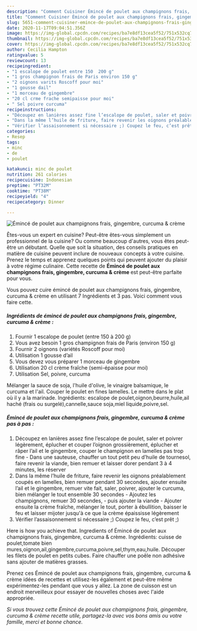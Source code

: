 ```yaml
---
description: "Comment Cuisiner Émincé de poulet aux champignons frais, gingembre, curcuma &amp;amp; crème"
title: "Comment Cuisiner Émincé de poulet aux champignons frais, gingembre, curcuma &amp;amp; crème"
slug: 5651-comment-cuisiner-emince-de-poulet-aux-champignons-frais-gingembre-curcuma-and-amp-creme
date: 2020-11-17T09:04:51.356Z
image: https://img-global.cpcdn.com/recipes/ba7e8df13cea5f52/751x532cq70/emince-de-poulet-aux-champignons-frais-gingembre-curcuma-creme-photo-principale-de-la-recette.jpg
thumbnail: https://img-global.cpcdn.com/recipes/ba7e8df13cea5f52/751x532cq70/emince-de-poulet-aux-champignons-frais-gingembre-curcuma-creme-photo-principale-de-la-recette.jpg
cover: https://img-global.cpcdn.com/recipes/ba7e8df13cea5f52/751x532cq70/emince-de-poulet-aux-champignons-frais-gingembre-curcuma-creme-photo-principale-de-la-recette.jpg
author: Cecilia Hampton
ratingvalue: 5
reviewcount: 13
recipeingredient:
- "1 escalope de poulet entre 150  200 g"
- "1 gros champignon frais de Paris environ 150 g"
- "2 oignons varits Roscoff pour moi"
- "1 gousse dail"
- "1 morceau de gingembre"
- "20 cl crme frache semipaisse pour moi"
- " Sel poivre curcuma"
recipeinstructions:
- "Découpez en lanières assez fine l’escalope de poulet, saler et poivrer légèrement, éplucher et couper l’oignon grossièrement, éplucher et râper l’ail et le gingembre, couper le champignon en lamelles pas trop fine Dans une sauteuse, chauffer un tout petit peu d’huile de tournesol, faire revenir la viande, bien remuer et laisser dorer pendant 3 à 4 minutes, les réserver"
- "Dans la même l’huile de friture, faire revenir les oignons préalablement coupés en lamelles, bien remuer pendant 30 secondes, ajouter ensuite l’ail et le gingembre, remuer vite fait, saler, poivrer, ajouter le curcuma, bien mélanger le tout ensemble 30 secondes Ajoutez les champignons, remuer 30 secondes,  puis ajouter la viande Ajouter ensuite la crème fraîche, mélanger le tout, porter à ébullition, baisser le feu et laisser mijoter jusqu&#39;à ce que la crème épaississe légèrement"
- "Vérifier l’assaisonnement si nécessaire ;) Coupez le feu, c’est prêt ;)"
categories:
- Resep
tags:
- minc
- de
- poulet

katakunci: minc de poulet 
nutrition: 261 calories
recipecuisine: Indonesian
preptime: "PT32M"
cooktime: "PT38M"
recipeyield: "4"
recipecategory: Dinner

---
```



![Émincé de poulet aux champignons frais, gingembre, curcuma &amp; crème](https://img-global.cpcdn.com/recipes/ba7e8df13cea5f52/751x532cq70/emince-de-poulet-aux-champignons-frais-gingembre-curcuma-creme-photo-principale-de-la-recette.jpg)

Êtes-vous un expert en cuisine? Peut-être êtes-vous simplement un professionnel de la cuisine? Ou comme beaucoup d'autres, vous êtes peut-être un débutant. Quelle que soit la situation, des conseils pratiques en matière de cuisine peuvent inclure de nouveaux concepts à votre cuisine. Prenez le temps et apprenez quelques points qui peuvent ajouter du plaisir à votre régime culinaire. Cette recette de <strong> Émincé de poulet aux champignons frais, gingembre, curcuma &amp; crème </strong> est peut-être parfaite pour vous.

<!--inarticleads1-->

Vous pouvez cuire émincé de poulet aux champignons frais, gingembre, curcuma &amp; crème en utilisant 7 Ingrédients et 3 pas. Voici comment vous faire cette.

##### Ingrédients de émincé de poulet aux champignons frais, gingembre, curcuma &amp; crème :

1. Fournir 1 escalope de poulet (entre 150 à 200 g)
1. Vous avez besoin 1 gros champignon frais de Paris (environ 150 g)
1. Fournir 2 oignons (variétés Roscoff pour moi)
1. Utilisation 1 gousse d’ail
1. Vous devez vous préparer 1 morceau de gingembre
1. Utilisation 20 cl crème fraîche (semi-épaisse pour moi)
1. Utilisation  Sel, poivre, curcuma


Mélanger la sauce de soja, l&#39;huile d&#39;olive, le vinaigre balsamique, le curcuma et l&#39;ail. Couper le poulet en fines lamelles. Le mettre dans le plat où il y a la marinade. Ingrédients: escalope de poulet,oignon,beurre,huile,ail haché (frais ou surgelé),cannelle,sauce soja,miel liquide,poivre,sel. 

<!--inarticleads2-->

##### Émincé de poulet aux champignons frais, gingembre, curcuma &amp; crème pas à pas :

1. Découpez en lanières assez fine l’escalope de poulet, saler et poivrer légèrement, éplucher et couper l’oignon grossièrement, éplucher et râper l’ail et le gingembre, couper le champignon en lamelles pas trop fine - Dans une sauteuse, chauffer un tout petit peu d’huile de tournesol, faire revenir la viande, bien remuer et laisser dorer pendant 3 à 4 minutes, les réserver
1. Dans la même l’huile de friture, faire revenir les oignons préalablement coupés en lamelles, bien remuer pendant 30 secondes, ajouter ensuite l’ail et le gingembre, remuer vite fait, saler, poivrer, ajouter le curcuma, bien mélanger le tout ensemble 30 secondes - Ajoutez les champignons, remuer 30 secondes,  - puis ajouter la viande - Ajouter ensuite la crème fraîche, mélanger le tout, porter à ébullition, baisser le feu et laisser mijoter jusqu&#39;à ce que la crème épaississe légèrement
1. Vérifier l’assaisonnement si nécessaire ;) Coupez le feu, c’est prêt ;)


Here is how you achieve that. Ingredients of Émincé de poulet aux champignons frais, gingembre, curcuma &amp; crème. Ingrédients: cuisse de poulet,tomate bien mures,oignon,ail,gingembre,curcuma,poivre,sel,thym,eau,huile. Découper les filets de poulet en petits cubes. Faire chauffer une poêle non adhésive sans ajouter de matières grasses. 

<!--inarticleads1-->

<p>
Prenez ces Émincé de poulet aux champignons frais, gingembre, curcuma &amp; crème idées de recettes et utilisez-les également et peut-être même expérimentez-les pendant que vous y allez. La zone de cuisson est un endroit merveilleux pour essayer de nouvelles choses avec l'aide appropriée.
</p>

<p>
<i>Si vous trouvez cette Émincé de poulet aux champignons frais, gingembre, curcuma &amp; crème recette utile, partagez-la avec vos bons amis ou votre famille, merci et bonne chance.</i>
</p>
